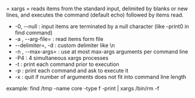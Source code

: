 = xargs =
reads items from the standard input, delimited by blanks or new lines, and executes the command (default echo) followed by items read.

* -0, --null : input items are terminated by a null character (like -print0 in find command)
* -a <file>, --arg-file=<file> : read items form file
* --delimiter=<delim>, -d <delim> : custom delimiter like \n
* -n <mar-args>, --max-args=<max-args> : use at most max-args arguments per command line
* -P4 : 4 simultaneous xargs processes
* -t : print each command prior to execution
* -p : print each command and ask to execute it
* -x : quit if number of arguments does not fit into command line length

example:
find /tmp -name core -type f -print | xargs /bin/rm -f
